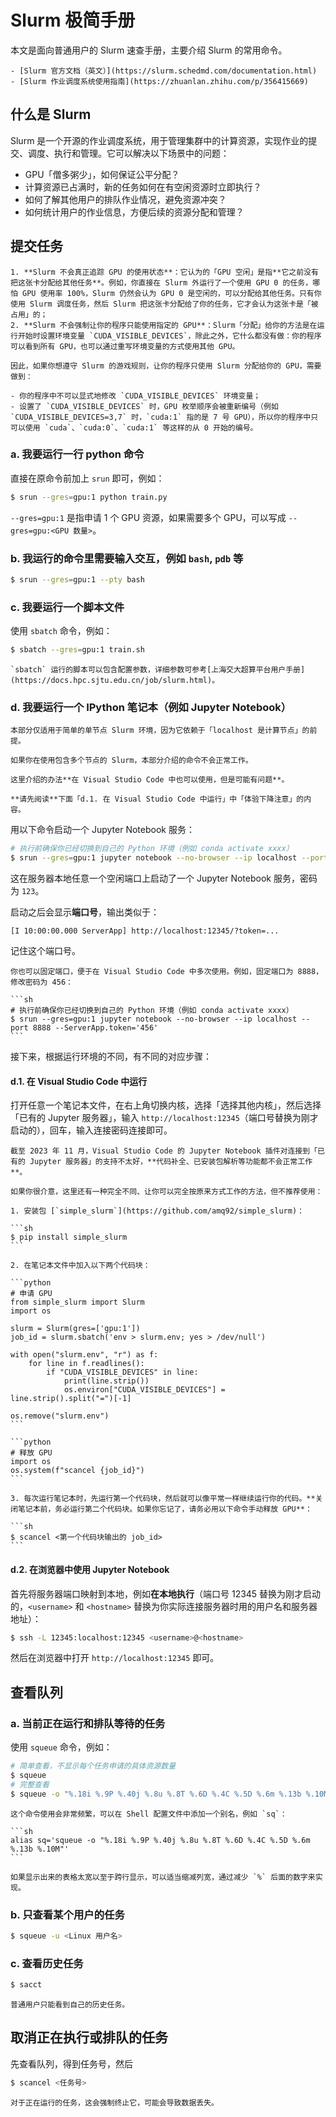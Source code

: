 # Slurm 极简手册
本文是面向普通用户的 Slurm 速查手册，主要介绍 Slurm 的常用命令。

```admonish note title="其他 Slurm 学习资源"
- [Slurm 官方文档（英文）](https://slurm.schedmd.com/documentation.html)
- [Slurm 作业调度系统使用指南](https://zhuanlan.zhihu.com/p/356415669)
```

## 什么是 Slurm
Slurm 是一个开源的作业调度系统，用于管理集群中的计算资源，实现作业的提交、调度、执行和管理。它可以解决以下场景中的问题：

- GPU「僧多粥少」，如何保证公平分配？
- 计算资源已占满时，新的任务如何在有空闲资源时立即执行？
- 如何了解其他用户的排队作业情况，避免资源冲突？
- 如何统计用户的作业信息，方便后续的资源分配和管理？

## 提交任务

~~~admonish error title="常见误区必读！"
1. **Slurm 不会真正追踪 GPU 的使用状态**：它认为的「GPU 空闲」是指**它之前没有把这张卡分配给其他任务**。例如，你直接在 Slurm 外运行了一个使用 GPU 0 的任务，哪怕 GPU 使用率 100%，Slurm 仍然会认为 GPU 0 是空闲的，可以分配给其他任务。只有你使用 Slurm 调度任务，然后 Slurm 把这张卡分配给了你的任务，它才会认为这张卡是「被占用」的；
2. **Slurm 不会强制让你的程序只能使用指定的 GPU**：Slurm「分配」给你的方法是在运行开始时设置环境变量 `CUDA_VISIBLE_DEVICES`，除此之外，它什么都没有做：你的程序可以看到所有 GPU，也可以通过重写环境变量的方式使用其他 GPU。

因此，如果你想遵守 Slurm 的游戏规则，让你的程序只使用 Slurm 分配给你的 GPU，需要做到：

- 你的程序中不可以显式地修改 `CUDA_VISIBLE_DEVICES` 环境变量；
- 设置了 `CUDA_VISIBLE_DEVICES` 时，GPU 枚举顺序会被重新编号（例如 `CUDA_VISIBLE_DEVICES=3,7` 时，`cuda:1` 指的是 7 号 GPU），所以你的程序中只可以使用 `cuda`、`cuda:0`、`cuda:1` 等这样的从 0 开始的编号。
~~~

### a. 我要运行一行 python 命令
直接在原命令前加上 `srun` 即可，例如：

```sh
$ srun --gres=gpu:1 python train.py
```

`--gres=gpu:1` 是指申请 1 个 GPU 资源，如果需要多个 GPU，可以写成 `--gres=gpu:<GPU 数量>`。

### b. 我运行的命令里需要输入交互，例如 `bash`, `pdb` 等

```sh
$ srun --gres=gpu:1 --pty bash
```

### c. 我要运行一个脚本文件
使用 `sbatch` 命令，例如：

```sh
$ sbatch --gres=gpu:1 train.sh
```

~~~admonish tip
`sbatch` 运行的脚本可以包含配置参数，详细参数可参考[上海交大超算平台用户手册](https://docs.hpc.sjtu.edu.cn/job/slurm.html)。
~~~

### d. 我要运行一个 IPython 笔记本（例如 Jupyter Notebook）

```admonish warning
本部分仅适用于简单的单节点 Slurm 环境，因为它依赖于「localhost 是计算节点」的前提。

如果你在使用包含多个节点的 Slurm，本部分介绍的命令不会正常工作。
```

```admonish warning
这里介绍的办法**在 Visual Studio Code 中也可以使用，但是可能有问题**。

**请先阅读**下面「d.1. 在 Visual Studio Code 中运行」中「体验下降注意」的内容。
```

用以下命令启动一个 Jupyter Notebook 服务：

```sh
# 执行前确保你已经切换到自己的 Python 环境（例如 conda activate xxxx）
$ srun --gres=gpu:1 jupyter notebook --no-browser --ip localhost --port `python -c "import socket; s = socket.socket(); s.bind(('', 0));print(s.getsockname()[1]);s.close()"` --ServerApp.token='123'
```

这在服务器本地任意一个空闲端口上启动了一个 Jupyter Notebook 服务，密码为 `123`。

启动之后会显示**端口号**，输出类似于：

```
[I 10:00:00.000 ServerApp] http://localhost:12345/?token=...
```

记住这个端口号。

~~~admonish tip
你也可以固定端口，便于在 Visual Studio Code 中多次使用。例如，固定端口为 8888，修改密码为 456：

```sh
# 执行前确保你已经切换到自己的 Python 环境（例如 conda activate xxxx）
$ srun --gres=gpu:1 jupyter notebook --no-browser --ip localhost --port 8888 --ServerApp.token='456'
```

~~~

接下来，根据运行环境的不同，有不同的对应步骤：

#### d.1. 在 Visual Studio Code 中运行
打开任意一个笔记本文件，在右上角切换内核，选择「选择其他内核」，然后选择「已有的 Jupyter 服务器」，输入 `http://localhost:12345`（端口号替换为刚才启动的），回车，输入连接密码连接即可。

~~~admonish warning title="体验下降注意"
截至 2023 年 11 月，Visual Studio Code 的 Jupyter Notebook 插件对连接到「已有的 Jupyter 服务器」的支持不太好，**代码补全、已安装包解析等功能都不会正常工作**。

如果你很介意，这里还有一种完全不同、让你可以完全按原来方式工作的方法，但不推荐使用：

1. 安装包 [`simple_slurm`](https://github.com/amq92/simple_slurm)：

```sh
$ pip install simple_slurm
```

2. 在笔记本文件中加入以下两个代码块：

```python
# 申请 GPU
from simple_slurm import Slurm
import os

slurm = Slurm(gres=['gpu:1'])
job_id = slurm.sbatch('env > slurm.env; yes > /dev/null')

with open("slurm.env", "r") as f:
    for line in f.readlines():
        if "CUDA_VISIBLE_DEVICES" in line:
            print(line.strip())
            os.environ["CUDA_VISIBLE_DEVICES"] = line.strip().split("=")[-1]

os.remove("slurm.env")
```

```python
# 释放 GPU
import os
os.system(f"scancel {job_id}")
```

3. 每次运行笔记本时，先运行第一个代码块，然后就可以像平常一样继续运行你的代码。**关闭笔记本前，务必运行第二个代码块。如果你忘记了，请务必用以下命令手动释放 GPU**：

```sh
$ scancel <第一个代码块输出的 job_id>
```
~~~

#### d.2. 在浏览器中使用 Jupyter Notebook
首先将服务器端口映射到本地，例如**在本地执行**（端口号 12345 替换为刚才启动的，`<username>` 和 `<hostname>` 替换为你实际连接服务器时用的用户名和服务器地址）：

```sh
$ ssh -L 12345:localhost:12345 <username>@<hostname>
```

然后在浏览器中打开 `http://localhost:12345` 即可。

## 查看队列
### a. 当前正在运行和排队等待的任务
使用 `squeue` 命令，例如：

```sh
# 简单查看，不显示每个任务申请的具体资源数量
$ squeue
# 完整查看
$ squeue -o "%.18i %.9P %.40j %.8u %.8T %.6D %.4C %.5D %.6m %.13b %.10M"
```

~~~admonish tip
这个命令使用会非常频繁，可以在 Shell 配置文件中添加一个别名，例如 `sq`：

```sh
alias sq='squeue -o "%.18i %.9P %.40j %.8u %.8T %.6D %.4C %.5D %.6m %.13b %.10M"'
```
~~~

~~~admonish tip
如果显示出来的表格太宽以至于跨行显示，可以适当缩减列宽，通过减少 `%` 后面的数字来实现。
~~~


### b. 只查看某个用户的任务
```sh
$ squeue -u <Linux 用户名>
```

### c. 查看历史任务
```sh
$ sacct
```

```admonish info
普通用户只能看到自己的历史任务。
```

## 取消正在执行或排队的任务
先查看队列，得到任务号，然后

```sh
$ scancel <任务号>
```

```admonish warning
对于正在运行的任务，这会强制终止它，可能会导致数据丢失。
```